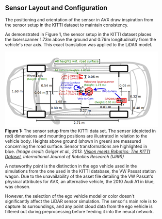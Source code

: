 ## Sensor Layout and Configuration

The positioning and orientation of the sensor in AVX draw inspiration from the sensor setup in the KITTI dataset to maintain consistency. 

As demonstrated in Figure 1, the sensor setup in the KITTI dataset places the laserscanner 1.73m above the ground and 0.76m longitudinally from the vehicle's rear axis. This exact translation was applied to the LiDAR model.

![Sensor Positions in the KITTI data set](./Sensor_Modeling/Sensor_Layout_and_Configuration/figs/kitti_car.png)
**Figure 1:** The sensor setup from the KITTI data set. The sensor (depicted in red) dimensions and mounting positions are illustrated in relation to the vehicle body. Heights above ground (shown in green) are measured concerning the road surface. Sensor transformations are highlighted in blue. *(Image credit: Geiger et al., 2013. [Vision meets Robotics: The KITTI Dataset](https://www.cvlibs.net/publications/Geiger2013IJRR.pdf), International Journal of Robotics Research (IJRR))*

A noteworthy point is the distinction in the ego vehicle used in the simulations from the one used in the KITTI database, the VW Passat station wagon. Due to the unavailability of the asset file detailing the VW Passat's physical attributes for AVX, an alternative vehicle, the 2010 Audi A1 in blue, was chosen.

However, the selection of the ego vehicle model or color doesn't significantly affect the LiDAR sensor simulation. The sensor's main role is to capture its surroundings, and any point cloud data from the ego vehicle is filtered out during preprocessing before feeding it into the neural network.
